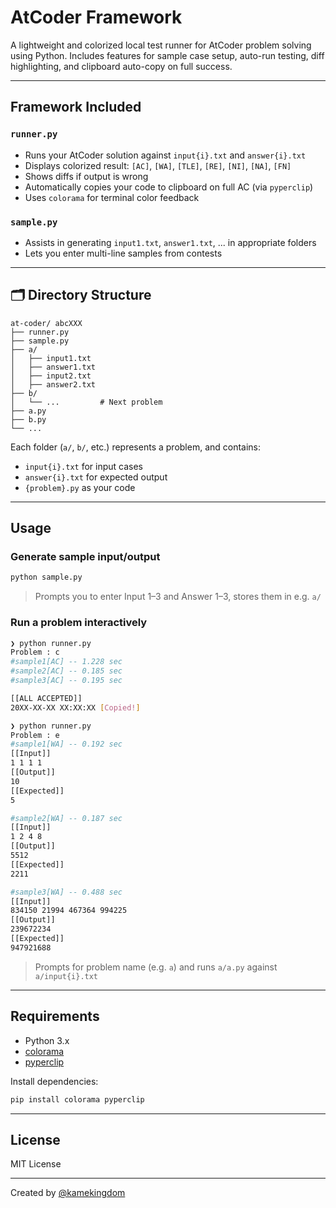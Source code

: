 # AtCoder Framework

A lightweight and colorized local test runner for AtCoder problem solving using Python. Includes features for sample case setup, auto-run testing, diff highlighting, and clipboard auto-copy on full success.

---

## Framework Included

### `runner.py`

* Runs your AtCoder solution against `input{i}.txt` and `answer{i}.txt`
* Displays colorized result: `[AC]`, `[WA]`, `[TLE]`, `[RE]`, `[NI]`, `[NA]`, `[FN]`
* Shows diffs if output is wrong
* Automatically copies your code to clipboard on full AC (via `pyperclip`)
* Uses `colorama` for terminal color feedback

### `sample.py`

* Assists in generating `input1.txt`, `answer1.txt`, ... in appropriate folders
* Lets you enter multi-line samples from contests

---

## 🗂 Directory Structure

```
at-coder/ abcXXX
├── runner.py
├── sample.py
├── a/
│   ├── input1.txt
│   ├── answer1.txt
│   ├── input2.txt
│   ├── answer2.txt
├── b/
│   └── ...         # Next problem
├── a.py
├── b.py
└── ... 
```

Each folder (`a/`, `b/`, etc.) represents a problem, and contains:

* `input{i}.txt` for input cases
* `answer{i}.txt` for expected output
* `{problem}.py` as your code

---

## Usage

### Generate sample input/output

```bash
python sample.py
```

> Prompts you to enter Input 1–3 and Answer 1–3, stores them in e.g. `a/`

### Run a problem interactively

```bash
❯ python runner.py
Problem : c
#sample1[AC] -- 1.228 sec
#sample2[AC] -- 0.185 sec
#sample3[AC] -- 0.195 sec

[[ALL ACCEPTED]]
20XX-XX-XX XX:XX:XX [Copied!]
```

```bash
❯ python runner.py
Problem : e
#sample1[WA] -- 0.192 sec
[[Input]]
1 1 1 1
[[Output]]
10
[[Expected]]
5

#sample2[WA] -- 0.187 sec
[[Input]]
1 2 4 8
[[Output]]
5512
[[Expected]]
2211

#sample3[WA] -- 0.488 sec
[[Input]]
834150 21994 467364 994225
[[Output]]
239672234
[[Expected]]
947921688
```

> Prompts for problem name (e.g. `a`) and runs `a/a.py` against `a/input{i}.txt`

---

## Requirements

* Python 3.x
* [colorama](https://pypi.org/project/colorama/)
* [pyperclip](https://pypi.org/project/pyperclip/)

Install dependencies:

```bash
pip install colorama pyperclip
```

---

## License

MIT License

---

Created by [@kamekingdom](https://github.com/kamekingdom)
